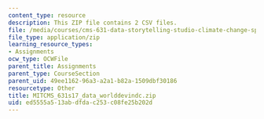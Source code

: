 ```yaml
---
content_type: resource
description: This ZIP file contains 2 CSV files.
file: /media/courses/cms-631-data-storytelling-studio-climate-change-spring-2017/ed5555a513abdfdac253c08fe25b202d_MITCMS_631s17_data_worlddevindc.zip
file_type: application/zip
learning_resource_types:
- Assignments
ocw_type: OCWFile
parent_title: Assignments
parent_type: CourseSection
parent_uid: 49ee1162-96a3-a2a1-b82a-1509dbf30186
resourcetype: Other
title: MITCMS_631s17_data_worlddevindc.zip
uid: ed5555a5-13ab-dfda-c253-c08fe25b202d
---
```

